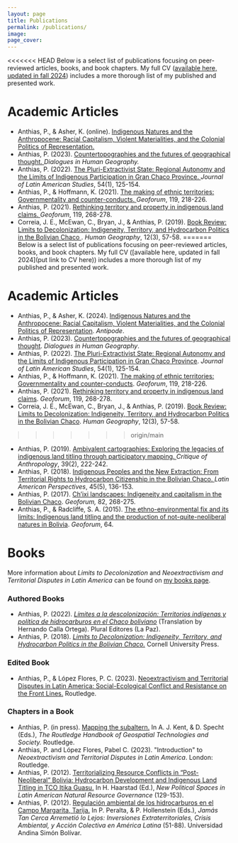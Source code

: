 ```yaml
---
layout: page
title: Publications
permalink: /publications/
image:
page_cover:
---
```


<<<<<<< HEAD
Below is a select list of publications focusing on peer-reviewed articles, books, and book chapters. My full CV ([<span class="blue">available here, updated in fall 2024</span>](/images/anthiascv.pdf)) includes a more thorough list of my published and presented work.

# Academic Articles

- Anthias, P., & Asher, K. (online). [<span class="blue">Indigenous Natures and the Anthropocene: Racial Capitalism, Violent Materialities, and the Colonial Politics of Representation.</span>](https://doi.org/10.1111/anti.13078)
- Anthias, P. (2023). [<span class="blue"> Countertopographies and the futures of geographical thought. </span>](https://doi.org/10.1177/20438206231171202) *Dialogues in Human Geography.*
- Anthias, P. (2022). [<span class="blue"> The Pluri-Extractivist State: Regional Autonomy and the Limits of Indigenous Participation in Gran Chaco Province. </span>](https://doi.org/10.1017/s0022216x21000997) *Journal of Latin American Studies*, 54(1), 125-154. 
- Anthias, P., & Hoffmann, K. (2021). [<span class="blue"> The making of ethnic territories: Governmentality and counter-conducts. </span>](https://doi.org/10.1016/j.geoforum.2020.06.027) *Geoforum*, 119, 218-226.
- Anthias, P. (2021). [<span class="blue"> Rethinking territory and property in indigenous land claims. </span>](https://doi.org/10.1016/j.geoforum.2019.09.008) *Geoforum*, 119, 268-278.
- Correia, J. E., McEwan, C., Bryan, J., & Anthias, P. (2019). [<span class="blue"> Book Review: Limits to Decolonization: Indigeneity, Territory, and Hydrocarbon Politics in the Bolivian Chaco </span>](https://doi.org/10.1177/194277861901200301). *Human Geography*, 12(3), 57-58. 
=======
Below is a select list of publications focusing on peer-reviewed articles, books, and book chapters. My full CV ([available here, updated in fall 2024](put link to CV here)) includes a more thorough list of my published and presented work.

# Academic Articles

- Anthias, P., & Asher, K. (2024). [<span class="blue">Indigenous Natures and the Anthropocene: Racial Capitalism, Violent Materialities, and the Colonial Politics of Representation</span>](https://doi.org/10.1111/anti.13078). *Antipode*.
- Anthias, P. (2023). [<span class="blue"> Countertopographies and the futures of geographical thought</span>](https://doi.org/10.1177/20438206231171202). *Dialogues in Human Geography*.
- Anthias, P. (2022). [<span class="blue"> The Pluri-Extractivist State: Regional Autonomy and the Limits of Indigenous Participation in Gran Chaco Province</span>](https://doi.org/10.1017/s0022216x21000997). *Journal of Latin American Studies*, 54(1), 125-154. 
- Anthias, P., & Hoffmann, K. (2021). [<span class="blue"> The making of ethnic territories: Governmentality and counter-conducts</span>](https://doi.org/10.1016/j.geoforum.2020.06.027). *Geoforum*, 119, 218-226.
- Anthias, P. (2021). [<span class="blue"> Rethinking territory and property in indigenous land claims</span>](https://doi.org/10.1016/j.geoforum.2019.09.008). *Geoforum*, 119, 268-278.
- Correia, J. E., McEwan, C., Bryan, J., & Anthias, P. (2019). [<span class="blue"> Book Review: Limits to Decolonization: Indigeneity, Territory, and Hydrocarbon Politics in the Bolivian Chaco</span>](https://doi.org/10.1177/194277861901200301). *Human Geography*, 12(3), 57-58. 
>>>>>>> origin/main
- Anthias, P. (2019). [<span class="blue"> Ambivalent cartographies: Exploring the legacies of indigenous land titling through participatory mapping. </span>](https://doi.org/10.1177/0308275x19842920) *Critique of Anthropology*, 39(2), 222-242.
- Anthias, P. (2018). [<span class="blue"> Indigenous Peoples and the New Extraction: From Territorial Rights to Hydrocarbon Citizenship in the Bolivian Chaco. </span>](https://doi.org/10.1177/0094582x16678804) *Latin American Perspectives*, 45(5), 136-153. 
- Anthias, P. (2017). [<span class="blue"> Ch’ixi landscapes: Indigeneity and capitalism in the Bolivian Chaco</span>](https://doi.org/10.1016/j.geoforum.2016.09.013). *Geoforum,* 82, 268-275.
- Anthias, P., & Radcliffe, S. A. (2015). [<span class="blue"> The ethno-environmental fix and its limits: Indigenous land titling and the production of not-quite-neoliberal natures in Bolivia</span>](https://doi.org/10.1016/j.geoforum.2013.06.007). *Geoforum*, 64.

# Books

More information about *Limits to Decolonization* and *Neoextractivism and Territorial Disputes in Latin America* can be found on [my books page](https://penelopeanthias.com/books/).

### Authored Books

- Anthias, P. (2022). [<span class="blue">*Límites a la descolonización: Territorios indígenas y política de hidrocarburos en el Chaco boliviano*</span>](https://durham-repository.worktribe.com/output/1120148) (Translation by Hernando Calla Ortega). Plural Editores (La Paz).
- Anthias, P. (2018). [<span class="blue">*Limits to Decolonization: Indigeneity, Territory, and Hydrocarbon Politics in the Bolivian Chaco.*</span>](https://durham-repository.worktribe.com/output/1121919) Cornell University Press.

### Edited Book

- Anthias, P., & López Flores, P. C. (2023). [<span class="blue">Neoextractivism and Territorial Disputes in Latin America: Social-Ecological Conflict and Resistance on the Front Lines.</span>](https://doi.org/10.4324/9781003267461) Routledge.

### Chapters in a Book

- Anthias, P. (in press). [<span class="blue">Mapping the subaltern.</span>](https://doi.org/10.4324/9780367855765-11) In A. J. Kent, & D. Specht (Eds.), *The Routledge Handbook of Geospatial Technologies and Society.* Routledge.
- Anthias, P. and López Flores, Pabel C. (2023). "Introduction" to *Neoextractivism and Territorial Disputes in Latin America*. London: Routledge.
- Anthias, P. (2012). [<span class="blue">Territorializing Resource Conflicts in “Post-Neoliberal” Bolivia: Hydrocarbon Development and Indigenous Land Titling in TCO Itika Guasu.</span>](https://doi.org/10.1057/9781137073723_7) In H. Haarstad (Ed.), *New Political Spaces in Latin American Natural Resource Governance* (129-153).
- Anthias, P. (2012). [<span class="blue">Regulación ambiental de los hidrocarburos en el Campo Margarita, Tarija.</span>](https://durham-repository.worktribe.com/output/1633438) In P. Peralta, & P. Hollenstein (Eds.), *Jamás Tan Cerca Arremetió lo Lejos: Inversiones Extraterritoriales, Crisis Ambiental, y Acción Colectiva en América Latina* (51-88). Universidad Andina Simón Bolívar.
